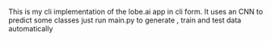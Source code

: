 This is my cli implementation of the lobe.ai app in cli form.
It uses an CNN to predict some classes
just run main.py to generate , train and test data automatically
